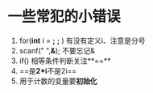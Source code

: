 # 一些常犯的小错误

1. for(**int** i =  **;**  **;**  )  有没有定义i、注意是分号
2. scanf(" ",**&**); 不要忘记&
3. if() 相等条件判断关注**==**
4. ==是**2*i**不是2i==
5. 用于计数的变量要**初始化**